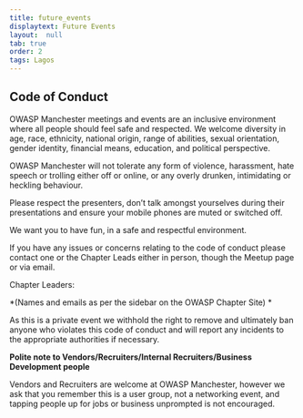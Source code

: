 ```yaml
---
title: future_events
displaytext: Future Events
layout:  null
tab: true
order: 2
tags: Lagos
---
```


## Code of Conduct

OWASP Manchester meetings and events are an inclusive environment where
all people should feel safe and respected. We welcome diversity in age,
race, ethnicity, national origin, range of abilities, sexual
orientation, gender identity, financial means, education, and political
perspective.

OWASP Manchester will not tolerate any form of violence, harassment,
hate speech or trolling either off or online, or any overly drunken,
intimidating or heckling behaviour.

Please respect the presenters, don’t talk amongst yourselves during
their presentations and ensure your mobile phones are muted or switched
off.

We want you to have fun, in a safe and respectful environment.

If you have any issues or concerns relating to the code of conduct
please contact one or the Chapter Leads either in person, though the
Meetup page or via email.

Chapter Leaders:

*(Names and emails as per the sidebar on the OWASP Chapter Site)
*

As this is a private event we withhold the right to remove and
ultimately ban anyone who violates this code of conduct and will report
any incidents to the appropriate authorities if necessary.

**Polite note to Vendors/Recruiters/Internal Recruiters/Business
Development people**

Vendors and Recruiters are welcome at OWASP Manchester, however we ask
that you remember this is a user group, not a networking event, and
tapping people up for jobs or business unprompted is not encouraged.
